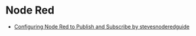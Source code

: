 # Node Red

- [Configuring Node Red to Publish and Subscribe by stevesnoderedguide](http://stevesnoderedguide.com/configuring-the-mqtt-publish-node)